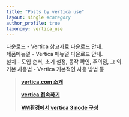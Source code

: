 ```yaml
---
title: "Posts by vertica use"
layout: single #category
author_profile: true
taxonomy: vertica_use
---
```

다운로드 - Vertica 참고자료 다운로드 안내.  
제품메뉴얼 - Vertica 매뉴얼 다운로드 안내.  
설치 - 도입 순서, 초기 설정, 동작 확인, 주의점, 그 외.  
기본 사용법 - Vertica 기본적인 사용 방법 등  

> 
> **[vertica.com 소개](/vertica_use/Vertica_use_1000/)**  
> 
> **[vertica 접속하기](/vertica_use/Vertica_use_1010/)**  
> 
> **[VM환경에서 vertica 3 node 구성](/vertica_use/Vertica_use_1020/)**  

